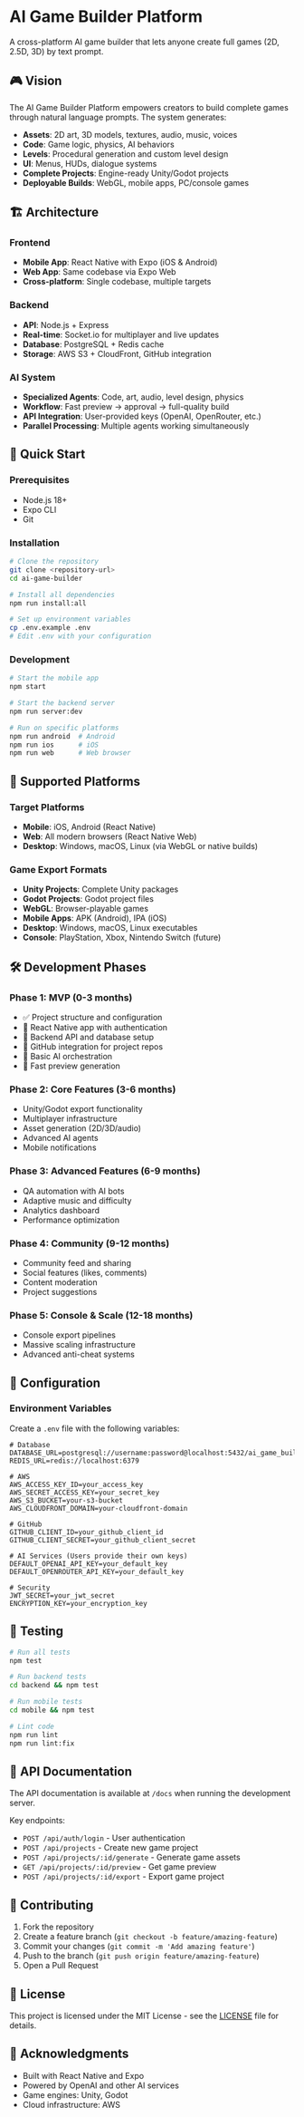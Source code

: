 # AI Game Builder Platform

A cross-platform AI game builder that lets anyone create full games (2D, 2.5D, 3D) by text prompt.

## 🎮 Vision

The AI Game Builder Platform empowers creators to build complete games through natural language prompts. The system generates:

- **Assets**: 2D art, 3D models, textures, audio, music, voices
- **Code**: Game logic, physics, AI behaviors
- **Levels**: Procedural generation and custom level design
- **UI**: Menus, HUDs, dialogue systems
- **Complete Projects**: Engine-ready Unity/Godot projects
- **Deployable Builds**: WebGL, mobile apps, PC/console games

## 🏗️ Architecture

### Frontend
- **Mobile App**: React Native with Expo (iOS & Android)
- **Web App**: Same codebase via Expo Web
- **Cross-platform**: Single codebase, multiple targets

### Backend
- **API**: Node.js + Express
- **Real-time**: Socket.io for multiplayer and live updates
- **Database**: PostgreSQL + Redis cache
- **Storage**: AWS S3 + CloudFront, GitHub integration

### AI System
- **Specialized Agents**: Code, art, audio, level design, physics
- **Workflow**: Fast preview → approval → full-quality build
- **API Integration**: User-provided keys (OpenAI, OpenRouter, etc.)
- **Parallel Processing**: Multiple agents working simultaneously

## 🚀 Quick Start

### Prerequisites
- Node.js 18+
- Expo CLI
- Git

### Installation

```bash
# Clone the repository
git clone <repository-url>
cd ai-game-builder

# Install all dependencies
npm run install:all

# Set up environment variables
cp .env.example .env
# Edit .env with your configuration
```

### Development

```bash
# Start the mobile app
npm start

# Start the backend server
npm run server:dev

# Run on specific platforms
npm run android  # Android
npm run ios      # iOS
npm run web      # Web browser
```

## 📱 Supported Platforms

### Target Platforms
- **Mobile**: iOS, Android (React Native)
- **Web**: All modern browsers (React Native Web)
- **Desktop**: Windows, macOS, Linux (via WebGL or native builds)

### Game Export Formats
- **Unity Projects**: Complete Unity packages
- **Godot Projects**: Godot project files
- **WebGL**: Browser-playable games
- **Mobile Apps**: APK (Android), IPA (iOS)
- **Desktop**: Windows, macOS, Linux executables
- **Console**: PlayStation, Xbox, Nintendo Switch (future)

## 🛠️ Development Phases

### Phase 1: MVP (0-3 months)
- ✅ Project structure and configuration
- 🔄 React Native app with authentication
- 🔄 Backend API and database setup
- 🔄 GitHub integration for project repos
- 🔄 Basic AI orchestration
- 🔄 Fast preview generation

### Phase 2: Core Features (3-6 months)
- Unity/Godot export functionality
- Multiplayer infrastructure
- Asset generation (2D/3D/audio)
- Advanced AI agents
- Mobile notifications

### Phase 3: Advanced Features (6-9 months)
- QA automation with AI bots
- Adaptive music and difficulty
- Analytics dashboard
- Performance optimization

### Phase 4: Community (9-12 months)
- Community feed and sharing
- Social features (likes, comments)
- Content moderation
- Project suggestions

### Phase 5: Console & Scale (12-18 months)
- Console export pipelines
- Massive scaling infrastructure
- Advanced anti-cheat systems

## 🔧 Configuration

### Environment Variables

Create a `.env` file with the following variables:

```env
# Database
DATABASE_URL=postgresql://username:password@localhost:5432/ai_game_builder
REDIS_URL=redis://localhost:6379

# AWS
AWS_ACCESS_KEY_ID=your_access_key
AWS_SECRET_ACCESS_KEY=your_secret_key
AWS_S3_BUCKET=your-s3-bucket
AWS_CLOUDFRONT_DOMAIN=your-cloudfront-domain

# GitHub
GITHUB_CLIENT_ID=your_github_client_id
GITHUB_CLIENT_SECRET=your_github_client_secret

# AI Services (Users provide their own keys)
DEFAULT_OPENAI_API_KEY=your_default_key
DEFAULT_OPENROUTER_API_KEY=your_default_key

# Security
JWT_SECRET=your_jwt_secret
ENCRYPTION_KEY=your_encryption_key
```

## 🧪 Testing

```bash
# Run all tests
npm test

# Run backend tests
cd backend && npm test

# Run mobile tests
cd mobile && npm test

# Lint code
npm run lint
npm run lint:fix
```

## 📝 API Documentation

The API documentation is available at `/docs` when running the development server.

Key endpoints:
- `POST /api/auth/login` - User authentication
- `POST /api/projects` - Create new game project
- `POST /api/projects/:id/generate` - Generate game assets
- `GET /api/projects/:id/preview` - Get game preview
- `POST /api/projects/:id/export` - Export game project

## 🤝 Contributing

1. Fork the repository
2. Create a feature branch (`git checkout -b feature/amazing-feature`)
3. Commit your changes (`git commit -m 'Add amazing feature'`)
4. Push to the branch (`git push origin feature/amazing-feature`)
5. Open a Pull Request

## 📄 License

This project is licensed under the MIT License - see the [LICENSE](LICENSE) file for details.

## 🙏 Acknowledgments

- Built with React Native and Expo
- Powered by OpenAI and other AI services
- Game engines: Unity, Godot
- Cloud infrastructure: AWS